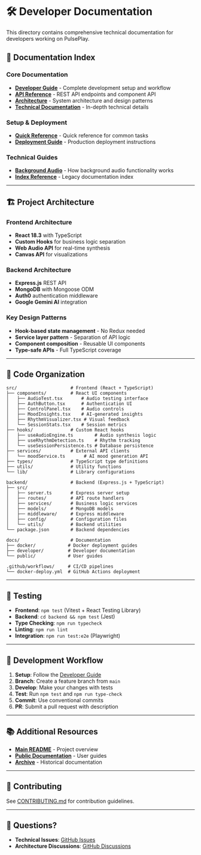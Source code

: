 # 🛠️ Developer Documentation

This directory contains comprehensive technical documentation for developers working on PulsePlay.

## 📖 Documentation Index

### Core Documentation
- **[Developer Guide](DEVELOPER_GUIDE.md)** - Complete development setup and workflow
- **[API Reference](API_REFERENCE.md)** - REST API endpoints and component API
- **[Architecture](ARCHITECTURE.md)** - System architecture and design patterns
- **[Technical Documentation](DOCUMENTATION.md)** - In-depth technical details

### Setup & Deployment
- **[Quick Reference](QUICK_REFERENCE.md)** - Quick reference for common tasks
- **[Deployment Guide](DEPLOYMENT.md)** - Production deployment instructions

### Technical Guides
- **[Background Audio](BACKGROUND_AUDIO.md)** - How background audio functionality works
- **[Index Reference](DOCS_INDEX.md)** - Legacy documentation index

---

## 🏗️ Project Architecture

### Frontend Architecture
- **React 18.3** with TypeScript
- **Custom Hooks** for business logic separation
- **Web Audio API** for real-time synthesis
- **Canvas API** for visualizations

### Backend Architecture
- **Express.js** REST API
- **MongoDB** with Mongoose ODM
- **Auth0** authentication middleware
- **Google Gemini AI** integration

### Key Design Patterns
- **Hook-based state management** - No Redux needed
- **Service layer pattern** - Separation of API logic
- **Component composition** - Reusable UI components
- **Type-safe APIs** - Full TypeScript coverage

---

## 📂 Code Organization

```
src/                    # Frontend (React + TypeScript)
├── components/         # React UI components
│   ├── AudioTest.tsx       # Audio testing interface
│   ├── AuthButton.tsx      # Authentication UI
│   ├── ControlPanel.tsx    # Audio controls
│   ├── MoodInsights.tsx    # AI-generated insights
│   ├── RhythmVisualizer.tsx # Visual feedback
│   └── SessionStats.tsx    # Session metrics
├── hooks/              # Custom React hooks
│   ├── useAudioEngine.ts        # Audio synthesis logic
│   ├── useRhythmDetection.ts    # Rhythm tracking
│   └── useSessionPersistence.ts # Database persistence
├── services/           # External API clients
│   └── moodService.ts       # AI mood generation API
├── types/              # TypeScript type definitions
├── utils/              # Utility functions
└── lib/                # Library configurations

backend/                # Backend (Express.js + TypeScript)
├── src/
│   ├── server.ts       # Express server setup
│   ├── routes/         # API route handlers
│   ├── services/       # Business logic services
│   ├── models/         # MongoDB models
│   ├── middleware/     # Express middleware
│   ├── config/         # Configuration files
│   └── utils/          # Backend utilities
└── package.json        # Backend dependencies

docs/                   # Documentation
├── docker/            # Docker deployment guides
├── developer/         # Developer documentation
└── public/            # User guides

.github/workflows/     # CI/CD pipelines
└── docker-deploy.yml  # GitHub Actions deployment
```

---

## 🧪 Testing

- **Frontend**: `npm test` (Vitest + React Testing Library)
- **Backend**: `cd backend && npm test` (Jest)
- **Type Checking**: `npm run typecheck`
- **Linting**: `npm run lint`
- **Integration**: `npm run test:e2e` (Playwright)

---

## 🔧 Development Workflow

1. **Setup**: Follow the [Developer Guide](DEVELOPER_GUIDE.md)
2. **Branch**: Create a feature branch from `main`
3. **Develop**: Make your changes with tests
4. **Test**: Run `npm test` and `npm run type-check`
5. **Commit**: Use conventional commits
6. **PR**: Submit a pull request with description

---

## 📚 Additional Resources

- **[Main README](../../README.md)** - Project overview
- **[Public Documentation](../public/INDEX.md)** - User guides
- **[Archive](../archive/)** - Historical documentation

---

## 🤝 Contributing

See [CONTRIBUTING.md](../public/CONTRIBUTING.md) for contribution guidelines.

---

## 📧 Questions?

- **Technical Issues**: [GitHub Issues](https://github.com/juxtaduo/pulseplay/issues)
- **Architecture Discussions**: [GitHub Discussions](https://github.com/juxtaduo/pulseplay/discussions)
